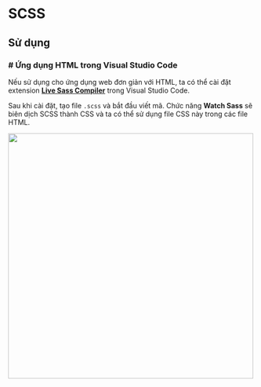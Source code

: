 # SCSS

## Sử dụng

### # Ứng dụng HTML trong Visual Studio Code

Nếu sử dụng cho ứng dụng web đơn giản với HTML, ta có thể cài đặt extension [**Live Sass Compiler**](https://marketplace.visualstudio.com/items?itemName=ritwickdey.live-sass) trong Visual Studio Code. 

Sau khi cài đặt, tạo file `.scss` và bắt đầu viết mã. Chức năng **Watch Sass** sẽ biên dịch SCSS thành CSS và ta có thể sử dụng file CSS này trong các file HTML.

<img src="https://github.com/toabaobutchi/scss/assets/147165208/4b940402-0a2d-4ed3-b337-78db7d938f9a" width="500px" />
